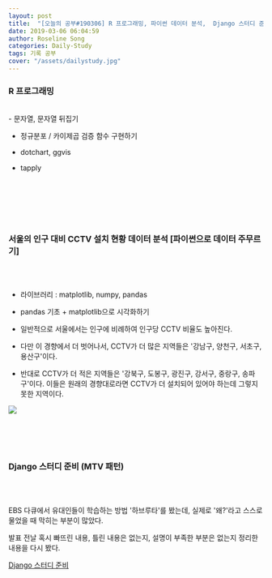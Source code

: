 ```yaml
---
layout: post
title:  "[오늘의 공부#190306] R 프로그래밍, 파이썬 데이터 분석,  Django 스터디 준비"
date: 2019-03-06 06:04:59
author: Roseline Song
categories: Daily-Study
tags: 기록 공부
cover: "/assets/dailystudy.jpg"
---
```



### R 프로그래밍
<br>
- 문자열, 문자열 뒤집기

- 정규분포 / 카이제곱 검증 함수 구현하기 

- dotchart, ggvis 

- tapply

<br>
<br>
​

​

### 서울의 인구 대비 CCTV 설치 현황 데이터 분석 [파이썬으로 데이터 주무르기]

<br>​

- 라이브러리 : matplotlib, numpy, pandas 

- pandas 기초 + matplotlib으로 시각화하기 

- 일반적으로 서울에서는 인구에 비례하여 인구당 CCTV 비율도 높아진다.

- 다만 이 경향에서 더 벗어나서, CCTV가 더 많은 지역들은 '강남구, 양천구, 서초구, 용산구'이다. 

- 반대로 CCTV가 더 적은 지역들은 '강북구, 도봉구, 광진구, 강서구, 중랑구, 송파구'이다. 이들은 원래의 경향대로라면 CCTV가 더 설치되어 있어야 하는데 그렇지 못한 지역이다.  

​
<img src="https://postfiles.pstatic.net/MjAxOTAzMDZfNDcg/MDAxNTUxODYyMjM4MDIz.BvbSxRTQ93w4CgA-EfW_kSTF-slbp_jVbBPe07BGoqIg.GXdNxtr5VdD3lWalVvwM3e0-gmi_b3vTAY69PWoMxYgg.PNG.guseod24/%EB%A7%88%EC%82%AC%EC%A7%80%EB%8D%B0%EC%9D%B4%ED%84%B0.png?type=w966">

<br>​
<br>​



### Django 스터디 준비 (MTV 패턴)

​
<br>​

EBS 다큐에서 유대인들이 학습하는 방법 '하브루타'를 봤는데, 실제로 '왜?'라고 스스로 물었을 때 막히는 부분이 많았다. 

발표 전날 혹시 빠뜨린 내용, 틀린 내용은 없는지, 설명이 부족한 부분은 없는지 정리한 내용을 다시 봤다. 

[Django 스터디 준비](https://djangohy.github.io/MTV)
